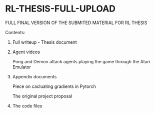 # RL-THESIS-FULL-UPLOAD
 FULL FINAL VERSION OF THE SUBMITED MATERIAL FOR RL THESIS






Contents:

 1. Full writeup - Thesis document 
 2. Agent videos 
 
    Pong and Demon attack agents playing the game through the Atari Emulator 
 
 3. Appendix documents 
 
    Piece on cacluating gradients in Pytorch 
    
    The original project proposal
 
 4. The code files 
 
